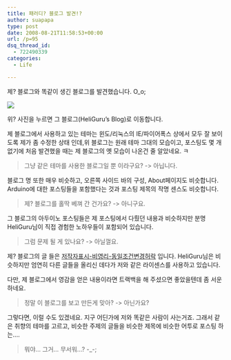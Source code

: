```yaml
---
title: 패러디? 블로그 발견!?
author: suapapa
type: post
date: 2008-08-21T11:58:53+00:00
url: /p=95
dsq_thread_id:
  - 722490339
categories:
  - Life

---
```

제? 블로그와 똑같이 생긴 블로그를 발견했습니다. O_o;

[![](https://asset.homin.dev/blog/2008/08/heliguru_blog.webp)](http://heliguru.dyndns.org:8080/blog/)

위? 사진을 누르면 그 블로그(HeliGuru&#8217;s Blog)로 이동합니다.

제 블로그에서 사용하고 있는 테마는 윈도/리눅스의 IE/파이어폭스 상에서 모두 잘 보이도록 제가 좀 수정한 상태 인데,위 블로그는 원래 테마 그대의 모습이고, 포스팅도 몇 개 없기에 처음 발견했을 때는 제 블로그의 옛 모습이 나온건 줄 알았네요. ㅋ

> 그냥 같은 테마를 사용한 블로그일 뿐 이라구요? -> 아닙니다.

블로그 명 또한 매우 비슷하고, 오른쪽 사이드 바의 구성, About페이지도 비슷합니다. Arduino에 대한 포스팅들을 포함했다는 것과 포스팅 제목의 작명 센스도 비슷합니다.

> 제? 블로그를 홀딱 베껴 간 건가요? -> 아니구요.

그 블로그의 아두이노 포스팅들은 제 포스팅에서 다뤘던 내용과 비슷하지만 분명 HeliGuru님이 직접 경험한 노하우들이 포함되어 있습니다.

> 그럼 문제 될 게 있나요? -> 아닐껄요.

제? 블로그의 글 들은 [저작자표시-비영리-동일조건변경허락](http://creativecommons.org/licenses/by-nc-sa/3.0/deed.ko) 입니다. HeliGuru님은 비슷하지만 엄연히 다른 글들을 올리신 데다가 저와 같은 라이센스를 사용하고 있습니다.

다만, 제 블로그에서 영감을 얻은 내용이라면 트랙백을 해 주셨으면 좋았을텐데 좀 서운하네요.

> 정말 이 블로그를 보고 만든게 맞아? -> 아닌가요?

그렇다면, 이럴 수도 있겠네요. 지구 어딘가에 저와 똑같은 사람이 사는거죠. 그래서 같은 취향의 테마를 고르고, 비슷한 주제의 글들을 비슷한 제목에 비슷한 어투로 포스팅 하는&#8230;.

> 뭐야&#8230; 그거&#8230; 무서워&#8230;? -_-;